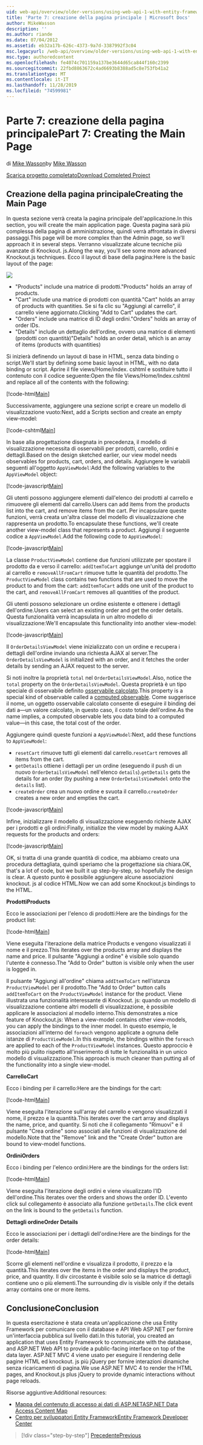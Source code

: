 ```yaml
---
uid: web-api/overview/older-versions/using-web-api-1-with-entity-framework-5/using-web-api-with-entity-framework-part-7
title: 'Parte 7: creazione della pagina principale | Microsoft Docs'
author: MikeWasson
description: ''
ms.author: riande
ms.date: 07/04/2012
ms.assetid: eb32a17b-626c-4373-9a7d-3387992f3c04
msc.legacyurl: /web-api/overview/older-versions/using-web-api-1-with-entity-framework-5/using-web-api-with-entity-framework-part-7
msc.type: authoredcontent
ms.openlocfilehash: fe4074c701159a137be3644d65ca844f160c2399
ms.sourcegitcommit: 22fbd8863672c4ad6693b8388ad5c8e753fb41a2
ms.translationtype: MT
ms.contentlocale: it-IT
ms.lasthandoff: 11/28/2019
ms.locfileid: "74599981"
---
```

# <a name="part-7-creating-the-main-page"></a><span data-ttu-id="e126b-102">Parte 7: creazione della pagina principale</span><span class="sxs-lookup"><span data-stu-id="e126b-102">Part 7: Creating the Main Page</span></span>

<span data-ttu-id="e126b-103">di [Mike Wasson](https://github.com/MikeWasson)</span><span class="sxs-lookup"><span data-stu-id="e126b-103">by [Mike Wasson](https://github.com/MikeWasson)</span></span>

[<span data-ttu-id="e126b-104">Scarica progetto completato</span><span class="sxs-lookup"><span data-stu-id="e126b-104">Download Completed Project</span></span>](https://code.msdn.microsoft.com/ASP-NET-Web-API-with-afa30545)

## <a name="creating-the-main-page"></a><span data-ttu-id="e126b-105">Creazione della pagina principale</span><span class="sxs-lookup"><span data-stu-id="e126b-105">Creating the Main Page</span></span>

<span data-ttu-id="e126b-106">In questa sezione verrà creata la pagina principale dell'applicazione.</span><span class="sxs-lookup"><span data-stu-id="e126b-106">In this section, you will create the main application page.</span></span> <span data-ttu-id="e126b-107">Questa pagina sarà più complessa della pagina di amministrazione, quindi verrà affrontata in diversi passaggi.</span><span class="sxs-lookup"><span data-stu-id="e126b-107">This page will be more complex than the Admin page, so we'll approach it in several steps.</span></span> <span data-ttu-id="e126b-108">Verranno visualizzate alcune tecniche più avanzate di Knockout. js.</span><span class="sxs-lookup"><span data-stu-id="e126b-108">Along the way, you'll see some more advanced Knockout.js techniques.</span></span> <span data-ttu-id="e126b-109">Ecco il layout di base della pagina:</span><span class="sxs-lookup"><span data-stu-id="e126b-109">Here is the basic layout of the page:</span></span>

![](using-web-api-with-entity-framework-part-7/_static/image1.png)

- <span data-ttu-id="e126b-110">"Products" include una matrice di prodotti.</span><span class="sxs-lookup"><span data-stu-id="e126b-110">"Products" holds an array of products.</span></span>
- <span data-ttu-id="e126b-111">"Cart" include una matrice di prodotti con quantità.</span><span class="sxs-lookup"><span data-stu-id="e126b-111">"Cart" holds an array of products with quantities.</span></span> <span data-ttu-id="e126b-112">Se si fa clic su "Aggiungi al carrello", il carrello viene aggiornato.</span><span class="sxs-lookup"><span data-stu-id="e126b-112">Clicking "Add to Cart" updates the cart.</span></span>
- <span data-ttu-id="e126b-113">"Orders" include una matrice di ID degli ordini.</span><span class="sxs-lookup"><span data-stu-id="e126b-113">"Orders" holds an array of order IDs.</span></span>
- <span data-ttu-id="e126b-114">"Details" include un dettaglio dell'ordine, ovvero una matrice di elementi (prodotti con quantità)</span><span class="sxs-lookup"><span data-stu-id="e126b-114">"Details" holds an order detail, which is an array of items (products with quantities)</span></span>

<span data-ttu-id="e126b-115">Si inizierà definendo un layout di base in HTML, senza data binding o script.</span><span class="sxs-lookup"><span data-stu-id="e126b-115">We'll start by defining some basic layout in HTML, with no data binding or script.</span></span> <span data-ttu-id="e126b-116">Aprire il file views/Home/index. cshtml e sostituire tutto il contenuto con il codice seguente:</span><span class="sxs-lookup"><span data-stu-id="e126b-116">Open the file Views/Home/Index.cshtml and replace all of the contents with the following:</span></span>

[!code-html[Main](using-web-api-with-entity-framework-part-7/samples/sample1.html)]

<span data-ttu-id="e126b-117">Successivamente, aggiungere una sezione script e creare un modello di visualizzazione vuoto:</span><span class="sxs-lookup"><span data-stu-id="e126b-117">Next, add a Scripts section and create an empty view-model:</span></span>

[!code-cshtml[Main](using-web-api-with-entity-framework-part-7/samples/sample2.cshtml)]

<span data-ttu-id="e126b-118">In base alla progettazione disegnata in precedenza, il modello di visualizzazione necessita di osservabili per prodotti, carrello, ordini e dettagli.</span><span class="sxs-lookup"><span data-stu-id="e126b-118">Based on the design sketched earlier, our view model needs observables for products, cart, orders, and details.</span></span> <span data-ttu-id="e126b-119">Aggiungere le variabili seguenti all'oggetto `AppViewModel`:</span><span class="sxs-lookup"><span data-stu-id="e126b-119">Add the following variables to the `AppViewModel` object:</span></span>

[!code-javascript[Main](using-web-api-with-entity-framework-part-7/samples/sample3.js)]

<span data-ttu-id="e126b-120">Gli utenti possono aggiungere elementi dall'elenco dei prodotti al carrello e rimuovere gli elementi dal carrello.</span><span class="sxs-lookup"><span data-stu-id="e126b-120">Users can add items from the products list into the cart, and remove items from the cart.</span></span> <span data-ttu-id="e126b-121">Per incapsulare queste funzioni, verrà creata un'altra classe del modello di visualizzazione che rappresenta un prodotto.</span><span class="sxs-lookup"><span data-stu-id="e126b-121">To encapsulate these functions, we'll create another view-model class that represents a product.</span></span> <span data-ttu-id="e126b-122">Aggiungi il seguente codice a `AppViewModel`.</span><span class="sxs-lookup"><span data-stu-id="e126b-122">Add the following code to `AppViewModel`:</span></span>

[!code-javascript[Main](using-web-api-with-entity-framework-part-7/samples/sample4.js?highlight=4)]

<span data-ttu-id="e126b-123">La classe `ProductViewModel` contiene due funzioni utilizzate per spostare il prodotto da e verso il carrello: `addItemToCart` aggiunge un'unità del prodotto al carrello e `removeAllFromCart` rimuove tutte le quantità del prodotto.</span><span class="sxs-lookup"><span data-stu-id="e126b-123">The `ProductViewModel` class contains two functions that are used to move the product to and from the cart: `addItemToCart` adds one unit of the product to the cart, and `removeAllFromCart` removes all quantities of the product.</span></span>

<span data-ttu-id="e126b-124">Gli utenti possono selezionare un ordine esistente e ottenere i dettagli dell'ordine.</span><span class="sxs-lookup"><span data-stu-id="e126b-124">Users can select an existing order and get the order details.</span></span> <span data-ttu-id="e126b-125">Questa funzionalità verrà incapsulata in un altro modello di visualizzazione:</span><span class="sxs-lookup"><span data-stu-id="e126b-125">We'll encapsulate this functionality into another view-model:</span></span>

[!code-javascript[Main](using-web-api-with-entity-framework-part-7/samples/sample5.js?highlight=4)]

<span data-ttu-id="e126b-126">Il `OrderDetailsViewModel` viene inizializzato con un ordine e recupera i dettagli dell'ordine inviando una richiesta AJAX al server.</span><span class="sxs-lookup"><span data-stu-id="e126b-126">The `OrderDetailsViewModel` is initialized with an order, and it fetches the order details by sending an AJAX request to the server.</span></span>

<span data-ttu-id="e126b-127">Si noti inoltre la proprietà `total` nel `OrderDetailsViewModel`.</span><span class="sxs-lookup"><span data-stu-id="e126b-127">Also, notice the `total` property on the `OrderDetailsViewModel`.</span></span> <span data-ttu-id="e126b-128">Questa proprietà è un tipo speciale di osservabile definito [osservabile calcolato](http://knockoutjs.com/documentation/computedObservables.html).</span><span class="sxs-lookup"><span data-stu-id="e126b-128">This property is a special kind of observable called a [computed observable](http://knockoutjs.com/documentation/computedObservables.html).</span></span> <span data-ttu-id="e126b-129">Come suggerisce il nome, un oggetto osservabile calcolato consente di eseguire il binding dei dati a&#8212;un valore calcolato, in questo caso, il costo totale dell'ordine.</span><span class="sxs-lookup"><span data-stu-id="e126b-129">As the name implies, a computed observable lets you data bind to a computed value&#8212;in this case, the total cost of the order.</span></span>

<span data-ttu-id="e126b-130">Aggiungere quindi queste funzioni a `AppViewModel`:</span><span class="sxs-lookup"><span data-stu-id="e126b-130">Next, add these functions to `AppViewModel`:</span></span>

- <span data-ttu-id="e126b-131">`resetCart` rimuove tutti gli elementi dal carrello.</span><span class="sxs-lookup"><span data-stu-id="e126b-131">`resetCart` removes all items from the cart.</span></span>
- <span data-ttu-id="e126b-132">`getDetails` ottiene i dettagli per un ordine (eseguendo il push di un nuovo `OrderDetailsViewModel` nell'elenco `details`).</span><span class="sxs-lookup"><span data-stu-id="e126b-132">`getDetails` gets the details for an order (by pushing a new `OrderDetailsViewModel` onto the `details` list).</span></span>
- <span data-ttu-id="e126b-133">`createOrder` crea un nuovo ordine e svuota il carrello.</span><span class="sxs-lookup"><span data-stu-id="e126b-133">`createOrder` creates a new order and empties the cart.</span></span>

[!code-javascript[Main](using-web-api-with-entity-framework-part-7/samples/sample6.js?highlight=4)]

<span data-ttu-id="e126b-134">Infine, inizializzare il modello di visualizzazione eseguendo richieste AJAX per i prodotti e gli ordini:</span><span class="sxs-lookup"><span data-stu-id="e126b-134">Finally, initialize the view model by making AJAX requests for the products and orders:</span></span>

[!code-javascript[Main](using-web-api-with-entity-framework-part-7/samples/sample7.js)]

<span data-ttu-id="e126b-135">OK, si tratta di una grande quantità di codice, ma abbiamo creato una procedura dettagliata, quindi speriamo che la progettazione sia chiara.</span><span class="sxs-lookup"><span data-stu-id="e126b-135">OK, that's a lot of code, but we built it up step-by-step, so hopefully the design is clear.</span></span> <span data-ttu-id="e126b-136">A questo punto è possibile aggiungere alcune associazioni knockout. js al codice HTML.</span><span class="sxs-lookup"><span data-stu-id="e126b-136">Now we can add some Knockout.js bindings to the HTML.</span></span>

<span data-ttu-id="e126b-137">**Prodotti**</span><span class="sxs-lookup"><span data-stu-id="e126b-137">**Products**</span></span>

<span data-ttu-id="e126b-138">Ecco le associazioni per l'elenco di prodotti:</span><span class="sxs-lookup"><span data-stu-id="e126b-138">Here are the bindings for the product list:</span></span>

[!code-html[Main](using-web-api-with-entity-framework-part-7/samples/sample8.html)]

<span data-ttu-id="e126b-139">Viene eseguita l'iterazione della matrice Products e vengono visualizzati il nome e il prezzo.</span><span class="sxs-lookup"><span data-stu-id="e126b-139">This iterates over the products array and displays the name and price.</span></span> <span data-ttu-id="e126b-140">Il pulsante "Aggiungi a ordine" è visibile solo quando l'utente è connesso.</span><span class="sxs-lookup"><span data-stu-id="e126b-140">The "Add to Order" button is visible only when the user is logged in.</span></span>

<span data-ttu-id="e126b-141">Il pulsante "Aggiungi all'ordine" chiama `addItemToCart` nell'istanza `ProductViewModel` per il prodotto.</span><span class="sxs-lookup"><span data-stu-id="e126b-141">The "Add to Order" button calls `addItemToCart` on the `ProductViewModel` instance for the product.</span></span> <span data-ttu-id="e126b-142">Viene illustrata una funzionalità interessante di Knockout. js: quando un modello di visualizzazione contiene altri modelli di visualizzazione, è possibile applicare le associazioni al modello interno.</span><span class="sxs-lookup"><span data-stu-id="e126b-142">This demonstrates a nice feature of Knockout.js: When a view-model contains other view-models, you can apply the bindings to the inner model.</span></span> <span data-ttu-id="e126b-143">In questo esempio, le associazioni all'interno del `foreach` vengono applicate a ognuna delle istanze di `ProductViewModel`.</span><span class="sxs-lookup"><span data-stu-id="e126b-143">In this example, the bindings within the `foreach` are applied to each of the `ProductViewModel` instances.</span></span> <span data-ttu-id="e126b-144">Questo approccio è molto più pulito rispetto all'inserimento di tutte le funzionalità in un unico modello di visualizzazione.</span><span class="sxs-lookup"><span data-stu-id="e126b-144">This approach is much cleaner than putting all of the functionality into a single view-model.</span></span>

<span data-ttu-id="e126b-145">**Carrello**</span><span class="sxs-lookup"><span data-stu-id="e126b-145">**Cart**</span></span>

<span data-ttu-id="e126b-146">Ecco i binding per il carrello:</span><span class="sxs-lookup"><span data-stu-id="e126b-146">Here are the bindings for the cart:</span></span>

[!code-html[Main](using-web-api-with-entity-framework-part-7/samples/sample9.html)]

<span data-ttu-id="e126b-147">Viene eseguita l'iterazione sull'array del carrello e vengono visualizzati il nome, il prezzo e la quantità.</span><span class="sxs-lookup"><span data-stu-id="e126b-147">This iterates over the cart array and displays the name, price, and quantity.</span></span> <span data-ttu-id="e126b-148">Si noti che il collegamento "Rimuovi" e il pulsante "Crea ordine" sono associati alle funzioni di visualizzazione del modello.</span><span class="sxs-lookup"><span data-stu-id="e126b-148">Note that the "Remove" link and the "Create Order" button are bound to view-model functions.</span></span>

<span data-ttu-id="e126b-149">**Ordini**</span><span class="sxs-lookup"><span data-stu-id="e126b-149">**Orders**</span></span>

<span data-ttu-id="e126b-150">Ecco i binding per l'elenco ordini:</span><span class="sxs-lookup"><span data-stu-id="e126b-150">Here are the bindings for the orders list:</span></span>

[!code-html[Main](using-web-api-with-entity-framework-part-7/samples/sample10.html)]

<span data-ttu-id="e126b-151">Viene eseguita l'iterazione degli ordini e viene visualizzato l'ID dell'ordine.</span><span class="sxs-lookup"><span data-stu-id="e126b-151">This iterates over the orders and shows the order ID.</span></span> <span data-ttu-id="e126b-152">L'evento click sul collegamento è associato alla funzione `getDetails`.</span><span class="sxs-lookup"><span data-stu-id="e126b-152">The click event on the link is bound to the `getDetails` function.</span></span>

<span data-ttu-id="e126b-153">**Dettagli ordine**</span><span class="sxs-lookup"><span data-stu-id="e126b-153">**Order Details**</span></span>

<span data-ttu-id="e126b-154">Ecco le associazioni per i dettagli dell'ordine:</span><span class="sxs-lookup"><span data-stu-id="e126b-154">Here are the bindings for the order details:</span></span>

[!code-html[Main](using-web-api-with-entity-framework-part-7/samples/sample11.html)]

<span data-ttu-id="e126b-155">Scorre gli elementi nell'ordine e visualizza il prodotto, il prezzo e la quantità.</span><span class="sxs-lookup"><span data-stu-id="e126b-155">This iterates over the items in the order and displays the product, price, and quantity.</span></span> <span data-ttu-id="e126b-156">Il div circostante è visibile solo se la matrice di dettagli contiene uno o più elementi.</span><span class="sxs-lookup"><span data-stu-id="e126b-156">The surrounding div is visible only if the details array contains one or more items.</span></span>

## <a name="conclusion"></a><span data-ttu-id="e126b-157">Conclusione</span><span class="sxs-lookup"><span data-stu-id="e126b-157">Conclusion</span></span>

<span data-ttu-id="e126b-158">In questa esercitazione è stata creata un'applicazione che usa Entity Framework per comunicare con il database e API Web ASP.NET per fornire un'interfaccia pubblica sul livello dati.</span><span class="sxs-lookup"><span data-stu-id="e126b-158">In this tutorial, you created an application that uses Entity Framework to communicate with the database, and ASP.NET Web API to provide a public-facing interface on top of the data layer.</span></span> <span data-ttu-id="e126b-159">ASP.NET MVC 4 viene usato per eseguire il rendering delle pagine HTML ed knockout. js più jQuery per fornire interazioni dinamiche senza ricaricamenti di pagina.</span><span class="sxs-lookup"><span data-stu-id="e126b-159">We use ASP.NET MVC 4 to render the HTML pages, and Knockout.js plus jQuery to provide dynamic interactions without page reloads.</span></span>

<span data-ttu-id="e126b-160">Risorse aggiuntive:</span><span class="sxs-lookup"><span data-stu-id="e126b-160">Additional resources:</span></span>

- [<span data-ttu-id="e126b-161">Mappa del contenuto di accesso ai dati di ASP.NET</span><span class="sxs-lookup"><span data-stu-id="e126b-161">ASP.NET Data Access Content Map</span></span>](https://msdn.microsoft.com/library/6759sth4.aspx)
- [<span data-ttu-id="e126b-162">Centro per sviluppatori Entity Framework</span><span class="sxs-lookup"><span data-stu-id="e126b-162">Entity Framework Developer Center</span></span>](https://msdn.microsoft.com/data/ef)

> [!div class="step-by-step"]
> [<span data-ttu-id="e126b-163">Precedente</span><span class="sxs-lookup"><span data-stu-id="e126b-163">Previous</span></span>](using-web-api-with-entity-framework-part-6.md)
